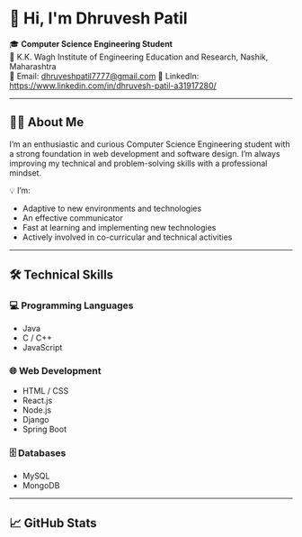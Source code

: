 # 👋 Hi, I'm Dhruvesh Patil

🎓 **Computer Science Engineering Student**  
📍 K.K. Wagh Institute of Engineering Education and Research, Nashik, Maharashtra  
📧 Email: [dhruveshpatil7777@gmail.com](mailto:dhruveshpatil7777@gmail.com) 
🔗 LinkedIn: https://www.linkedin.com/in/dhruvesh-patil-a31917280/

---

## 👨‍💻 About Me

I’m an enthusiastic and curious Computer Science Engineering student with a strong foundation in web development and software design. I’m always improving my technical and problem-solving skills with a professional mindset.

💡 I’m:
- Adaptive to new environments and technologies  
- An effective communicator  
- Fast at learning and implementing new technologies  
- Actively involved in co-curricular and technical activities

---

## 🛠️ Technical Skills

### 💻 Programming Languages
- Java
- C / C++
- JavaScript

### 🌐 Web Development
- HTML / CSS
- React.js
- Node.js
- Django
- Spring Boot

### 🗄️ Databases
- MySQL
- MongoDB

---

## 📈 GitHub Stats

